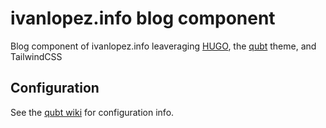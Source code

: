 # ivanlopez.info blog component

Blog component of ivanlopez.info leaveraging [HUGO](https://gohugo.io/), the [qubt](https://themes.gohugo.io/themes/qubt/) theme, and TailwindCSS

## Configuration

See the [qubt wiki](https://github.com/chrede88/qubt/wiki) for configuration info. 



